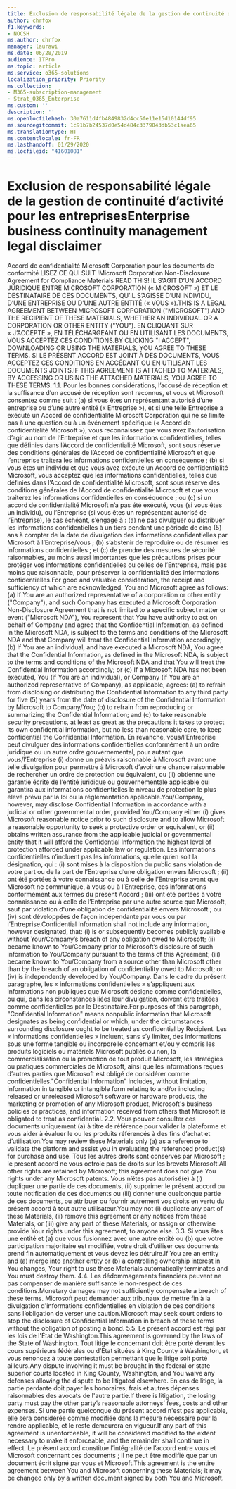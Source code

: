 ```yaml
---
title: Exclusion de responsabilité légale de la gestion de continuité d’activité pour les entreprises
author: chrfox
f1.keywords:
- NOCSH
ms.author: chrfox
manager: laurawi
ms.date: 06/28/2019
audience: ITPro
ms.topic: article
ms.service: o365-solutions
localization_priority: Priority
ms.collection:
- M365-subscription-management
- Strat_O365_Enterprise
ms.custom: ''
description: ''
ms.openlocfilehash: 30a7611d4fb4849832d4cc5fe11e15d10144df95
ms.sourcegitcommit: 1c91b7b24537d0e54d484c3379043db53c1aea65
ms.translationtype: HT
ms.contentlocale: fr-FR
ms.lasthandoff: 01/29/2020
ms.locfileid: "41601081"
---
```

# <a name="enterprise-business-continuity-management-legal-disclaimer"></a><span data-ttu-id="3f9d2-102">Exclusion de responsabilité légale de la gestion de continuité d’activité pour les entreprises</span><span class="sxs-lookup"><span data-stu-id="3f9d2-102">Enterprise business continuity management legal disclaimer</span></span>

<span data-ttu-id="3f9d2-103">Accord de confidentialité Microsoft Corporation pour les documents de conformité   LISEZ CE QUI SUIT !</span><span class="sxs-lookup"><span data-stu-id="3f9d2-103">Microsoft Corporation Non-Disclosure Agreement for Compliance Materials   READ THIS!</span></span> <span data-ttu-id="3f9d2-104">IL S’AGIT D’UN ACCORD JURIDIQUE ENTRE MICROSOFT CORPORATION (« MICROSOFT ») ET LE DESTINATAIRE DE CES DOCUMENTS, QU’IL S’AGISSE D’UN INDIVIDU, D’UNE ENTREPRISE OU D’UNE AUTRE ENTITÉ (« VOUS »).</span><span class="sxs-lookup"><span data-stu-id="3f9d2-104">THIS IS A LEGAL AGREEMENT BETWEEN MICROSOFT CORPORATION ("MICROSOFT") AND THE RECIPIENT OF THESE MATERIALS, WHETHER AN INDIVIDUAL OR A CORPORATION OR OTHER ENTITY ("YOU").</span></span> <span data-ttu-id="3f9d2-105">EN CLIQUANT SUR « J’ACCEPTE », EN TÉLÉCHARGEANT OU EN UTILISANT LES DOCUMENTS, VOUS ACCEPTEZ CES CONDITIONS.</span><span class="sxs-lookup"><span data-stu-id="3f9d2-105">BY CLICKING "I ACCEPT", DOWNLOADING OR USING THE MATERIALS, YOU AGREE TO THESE TERMS.</span></span> <span data-ttu-id="3f9d2-106">SI LE PRÉSENT ACCORD EST JOINT À DES DOCUMENTS, VOUS ACCEPTEZ CES CONDITIONS EN ACCÉDANT OU EN UTILISANT LES DOCUMENTS JOINTS.</span><span class="sxs-lookup"><span data-stu-id="3f9d2-106">IF THIS AGREEMENT IS ATTACHED TO MATERIALS, BY ACCESSING OR USING THE ATTACHED MATERIALS, YOU AGREE TO THESE TERMS.</span></span> <span data-ttu-id="3f9d2-107">1.</span><span class="sxs-lookup"><span data-stu-id="3f9d2-107">1.</span></span> <span data-ttu-id="3f9d2-108">Pour les bonnes considérations, l’accusé de réception et la suffisance d’un accusé de réception sont reconnus, et vous et Microsoft consentez comme suit : (a) si vous êtes un représentant autorisé d’une entreprise ou d’une autre entité (« Entreprise »), et si une telle Entreprise a exécuté un Accord de confidentialité Microsoft Corporation qui ne se limite pas à une question ou à un événement spécifique (« Accord de confidentialité Microsoft »), vous reconnaissez que vous avez l’autorisation d’agir au nom de l’Entreprise et que les informations confidentielles, telles que définies dans l’Accord de confidentialité Microsoft, sont sous réserve des conditions générales de l’Accord de confidentialité Microsoft et que l’entreprise traitera les informations confidentielles en conséquence ; (b) si vous êtes un individu et que vous avez exécuté un Accord de confidentialité Microsoft, vous acceptez que les informations confidentielles, telles que définies dans l’Accord de confidentialité Microsoft, sont sous réserve des conditions générales de l’Accord de confidentialité Microsoft et que vous traiterez les informations confidentielles en conséquence ; ou (c) si un accord de confidentialité Microsoft n’a pas été exécuté, vous (si vous êtes un individu), ou l’Entreprise (si vous êtes un représentant autorisé de l’Entreprise), le cas échéant, s’engage à : (a) ne pas divulguer ou distribuer les informations confidentielles à un tiers pendant une période de cinq (5) ans à compter de la date de divulgation des informations confidentielles par Microsoft à l’Entreprise/vous ; (b) s’abstenir de reproduire ou de résumer les informations confidentielles ; et (c) de prendre des mesures de sécurité raisonnables, au moins aussi importantes que les précautions prises pour protéger vos informations confidentielles ou celles de l’Entreprise, mais pas moins que raisonnable, pour préserver la confidentialité des informations confidentielles.</span><span class="sxs-lookup"><span data-stu-id="3f9d2-108">For good and valuable consideration, the receipt and sufficiency of which are  acknowledged, You and Microsoft agree as follows: (a) If You are an authorized representative of a corporation or other entity ("Company"), and such Company  has executed a Microsoft Corporation Non-Disclosure Agreement that is not limited to a specific subject matter or event ("Microsoft NDA"), You represent that  You have authority to act on behalf of Company and agree that the Confidential Information, as defined in the Microsoft NDA, is subject to the terms and  conditions of the Microsoft NDA and that Company will treat the Confidential Information accordingly; (b) If You are an individual, and have executed a  Microsoft NDA, You agree that the Confidential Information, as defined in the Microsoft NDA, is subject to the terms and conditions of the Microsoft NDA and  that You will treat the Confidential Information accordingly; or (c) If a Microsoft NDA has not been executed, You (if You are an individual), or Company (if You  are an authorized representative of Company), as applicable, agrees: (a) to refrain from disclosing or distributing the Confidential Information to any third party  for five (5) years from the date of disclosure of the Confidential Information by Microsoft to Company/You; (b) to refrain from reproducing or summarizing the  Confidential Information; and (c) to take reasonable security precautions, at least as great as the precautions it takes to protect its own confidential information,  but no less than reasonable care, to keep confidential the Confidential Information.</span></span> <span data-ttu-id="3f9d2-109">En revanche, vous/l’Entreprise peut divulguer des informations confidentielles conformément à un ordre juridique ou un autre ordre gouvernemental, pour autant que vous/l’Entreprise (i) donne un préavis raisonnable à Microsoft avant une telle divulgation pour permettre à Microsoft d’avoir une chance raisonnable de rechercher un ordre de protection ou équivalent, ou (ii) obtienne une garantie écrite de l’entité juridique ou gouvernementale applicable qui garantira aux informations confidentielles le niveau de protection le plus élevé prévu par la loi ou la réglementation applicable.</span><span class="sxs-lookup"><span data-stu-id="3f9d2-109">You/Company, however, may disclose Confidential Information in  accordance with a judicial or other governmental order, provided You/Company either (i) gives Microsoft reasonable notice prior to such disclosure and to allow  Microsoft a reasonable opportunity to seek a protective order or equivalent, or (ii) obtains written assurance from the applicable judicial or governmental entity  that it will afford the Confidential Information the highest level of protection afforded under applicable law or regulation.</span></span> <span data-ttu-id="3f9d2-110">Les informations confidentielles n’incluent pas les informations, quelle qu’en soit la désignation, qui : (i) sont mises à la disposition du public sans violation de votre part ou de la part de l’Entreprise d’une obligation envers Microsoft ; (ii) ont été portées à votre connaissance ou à celle de l’Entreprise avant que Microsoft ne communique, à vous ou à l’Entreprise, ces informations conformément aux termes du présent Accord ; (iii) ont été portées à votre connaissance ou à celle de l’Entreprise par une autre source que Microsoft, sauf par violation d'une obligation de confidentialité envers Microsoft ; ou (iv) sont développées de façon indépendante par vous ou par l’Entreprise.</span><span class="sxs-lookup"><span data-stu-id="3f9d2-110">Confidential Information shall not  include any information, however designated, that: (i) is or subsequently becomes publicly available without Your/Company’s breach of any obligation owed to  Microsoft; (ii) became known to You/Company prior to Microsoft’s disclosure of such information to You/Company pursuant to the terms of this Agreement; (iii)  became known to You/Company from a source other than Microsoft other than by the breach of an obligation of confidentiality owed to Microsoft; or (iv) is  independently developed by You/Company.</span></span> <span data-ttu-id="3f9d2-111">Dans le cadre du présent paragraphe, les « informations confidentielles » s’appliquent aux informations non publiques que Microsoft désigne comme confidentielles, ou qui, dans les circonstances liées leur divulgation, doivent être traitées comme confidentielles par le Destinataire.</span><span class="sxs-lookup"><span data-stu-id="3f9d2-111">For purposes of this paragraph, "Confidential Information" means nonpublic information that Microsoft designates as being confidential or which, under the circumstances surrounding disclosure ought to be treated as confidential by Recipient.</span></span> <span data-ttu-id="3f9d2-112">Les « informations confidentielles » incluent, sans s’y limiter, des informations sous une forme tangible ou incorporelle concernant et/ou y compris les produits logiciels ou matériels Microsoft publiés ou non, la commercialisation ou la promotion de tout produit Microsoft, les stratégies ou pratiques commerciales de Microsoft, ainsi que les informations reçues d’autres parties que Microsoft est obligé de considérer comme confidentielles.</span><span class="sxs-lookup"><span data-stu-id="3f9d2-112">"Confidential Information"  includes, without limitation, information in tangible or intangible form relating to and/or including released or unreleased Microsoft software or hardware  products, the marketing or promotion of any Microsoft product, Microsoft's business policies or practices, and information received from others that Microsoft  is obligated to treat as confidential.</span></span> <span data-ttu-id="3f9d2-113">2.</span><span class="sxs-lookup"><span data-stu-id="3f9d2-113">2.</span></span> <span data-ttu-id="3f9d2-114">Vous pouvez consulter ces documents uniquement (a) à titre de référence pour valider la plateforme et vous aider à évaluer le ou les produits référencés à des fins d’achat et d’utilisation.</span><span class="sxs-lookup"><span data-stu-id="3f9d2-114">You may review these Materials only (a) as a reference to validate the platform and assist you in evaluating the referenced product(s) for purchase and use.</span></span> <span data-ttu-id="3f9d2-115">Tous les autres droits sont conservés par Microsoft ; le présent accord ne vous octroie pas de droits sur les brevets Microsoft.</span><span class="sxs-lookup"><span data-stu-id="3f9d2-115">All other rights are retained by Microsoft; this agreement does not give You rights under any Microsoft patents.</span></span> <span data-ttu-id="3f9d2-116">Vous n’êtes pas autorisé(e) à (i) dupliquer une partie de ces documents, (ii) supprimer le présent accord ou toute notification de ces documents ou (iii) donner une quelconque partie de ces documents, ou attribuer ou fournir autrement vos droits en vertu du présent accord à tout autre utilisateur.</span><span class="sxs-lookup"><span data-stu-id="3f9d2-116">You may not (i) duplicate any part of these Materials, (ii) remove this agreement or any notices from these Materials, or (iii) give any part of these Materials, or assign or otherwise provide Your rights under this agreement, to anyone else.</span></span> <span data-ttu-id="3f9d2-117">3.</span><span class="sxs-lookup"><span data-stu-id="3f9d2-117">3.</span></span> <span data-ttu-id="3f9d2-118">Si vous êtes une entité et (a) que vous fusionnez avec une autre entité ou (b) que votre participation majoritaire est modifiée, votre droit d’utiliser ces documents prend fin automatiquement et vous devez les détruire.</span><span class="sxs-lookup"><span data-stu-id="3f9d2-118">If You are an entity and (a) merge into another entity or (b) a controlling ownership interest in You changes, Your right to use these Materials automatically terminates and You must destroy them.</span></span> <span data-ttu-id="3f9d2-119">4.</span><span class="sxs-lookup"><span data-stu-id="3f9d2-119">4.</span></span>  <span data-ttu-id="3f9d2-120">Les dédommagements financiers peuvent ne pas compenser de manière suffisante le non-respect de ces conditions.</span><span class="sxs-lookup"><span data-stu-id="3f9d2-120">Monetary damages may not sufficiently compensate a breach of these terms.</span></span>  <span data-ttu-id="3f9d2-121">Microsoft peut demander aux tribunaux de mettre fin à la divulgation d'informations confidentielles en violation de ces conditions sans l’obligation de verser une caution.</span><span class="sxs-lookup"><span data-stu-id="3f9d2-121">Microsoft may seek court orders to stop the disclosure of Confidential Information in breach of these terms without the obligation of posting a bond.</span></span>  <span data-ttu-id="3f9d2-122">5.</span><span class="sxs-lookup"><span data-stu-id="3f9d2-122">5.</span></span> <span data-ttu-id="3f9d2-123">Le présent accord est régi par les lois de l'État de Washington.</span><span class="sxs-lookup"><span data-stu-id="3f9d2-123">This agreement is governed by the laws of the State of Washington.</span></span> <span data-ttu-id="3f9d2-124">Tout litige le concernant doit être porté devant les cours supérieurs fédérales ou d’État situées à King County à Washington, et vous renoncez à toute contestation permettant que le litige soit porté ailleurs.</span><span class="sxs-lookup"><span data-stu-id="3f9d2-124">Any dispute involving it must be brought in the federal or state superior courts located in King County, Washington, and You waive any defenses allowing the dispute to be litigated elsewhere.</span></span> <span data-ttu-id="3f9d2-125">En cas de litige, la partie perdante doit payer les honoraires, frais et autres dépenses raisonnables des avocats de l'autre partie.</span><span class="sxs-lookup"><span data-stu-id="3f9d2-125">If there is litigation, the losing party must pay the other party’s reasonable attorneys’ fees, costs and other expenses.</span></span> <span data-ttu-id="3f9d2-126">Si une partie quelconque du présent accord n'est pas applicable, elle sera considérée comme modifiée dans la mesure nécessaire pour la rendre applicable, et le reste demeurera en vigueur.</span><span class="sxs-lookup"><span data-stu-id="3f9d2-126">If any part of this agreement is unenforceable, it will be considered modified to the extent necessary to make it enforceable, and the remainder shall continue in effect.</span></span> <span data-ttu-id="3f9d2-127">Le présent accord constitue l’intégralité de l’accord entre vous et Microsoft concernant ces documents ; il ne peut être modifié que par un document écrit signé par vous et Microsoft.</span><span class="sxs-lookup"><span data-stu-id="3f9d2-127">This agreement is the entire agreement between You and Microsoft concerning these Materials; it may be changed only by a written document signed by both You and Microsoft.</span></span>

